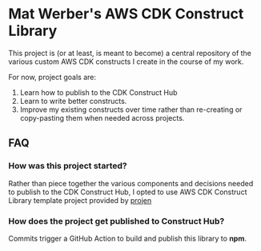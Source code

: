 # Mat Werber's AWS CDK Construct Library

This project is (or at least, is meant to become) a central repository of the various custom AWS CDK constructs I create in the course of my work.

For now, project goals are:

1. Learn how to publish to the CDK Construct Hub
2. Learn to write better constructs.
3. Improve my existing constructs over time rather than re-creating or copy-pasting them when needed across projects.

## FAQ

### How was this project started?

Rather than piece together the various components and decisions needed to publish to the CDK Construct Hub, I opted to use AWS CDK Construct Library template project provided by [projen](https://projen.io/docs/project-types/aws-cdk-construct-library/)

### How does the project get published to Construct Hub?

Commits trigger a GitHub Action to build and publish this library to **npm**.
